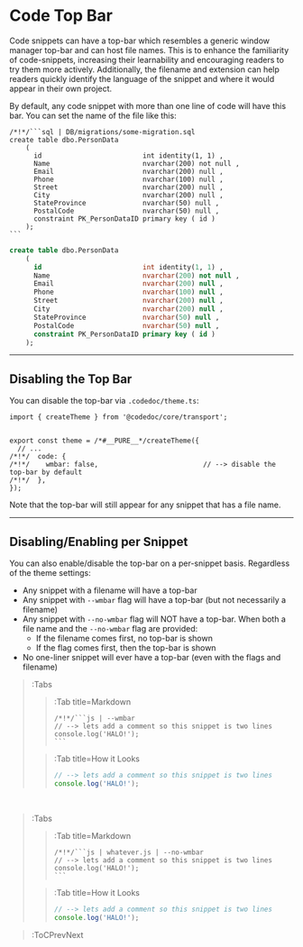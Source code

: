 # Code Top Bar

Code snippets can have a top-bar which resembles a generic window manager top-bar and
can host file names. This is to enhance the familiarity of code-snippets, increasing their
learnability and encouraging readers to try them more actively. Additionally, the filename
and extension can help readers quickly identify the language of the snippet and where
it would appear in their own project.

By default, any code snippet with more than one line of code will have this bar. You can 
set the name of the file like this:

````
/*!*/```sql | DB/migrations/some-migration.sql
create table dbo.PersonData
    (
      id                         int identity(1, 1) ,
      Name                       nvarchar(200) not null ,
      Email                      nvarchar(200) null ,
      Phone                      nvarchar(100) null ,
      Street                     nvarchar(200) null ,
      City                       nvarchar(200) null ,
      StateProvince              nvarchar(50) null ,
      PostalCode                 nvarchar(50) null ,
      constraint PK_PersonDataID primary key ( id )
    );
```
````

```sql | DB/migrations/some-migration.sql
create table dbo.PersonData
    (
      id                         int identity(1, 1) ,
      Name                       nvarchar(200) not null ,
      Email                      nvarchar(200) null ,
      Phone                      nvarchar(100) null ,
      Street                     nvarchar(200) null ,
      City                       nvarchar(200) null ,
      StateProvince              nvarchar(50) null ,
      PostalCode                 nvarchar(50) null ,
      constraint PK_PersonDataID primary key ( id )
    );
```

---

## Disabling the Top Bar

You can disable the top-bar via `.codedoc/theme.ts`:


```tsx | .codedoc/theme.ts
import { createTheme } from '@codedoc/core/transport';


export const theme = /*#__PURE__*/createTheme({
  // ...
/*!*/  code: {
/*!*/    wmbar: false,                          // --> disable the top-bar by default
/*!*/  },
});
```

Note that the top-bar will still appear for any snippet that has a file name.

---

## Disabling/Enabling per Snippet

You can also enable/disable the top-bar on a per-snippet basis. Regardless of the theme settings:
- Any snippet with a filename will have a top-bar
- Any snippet with `--wmbar` flag will have a top-bar (but not necessarily a filename)
- Any snippet with `--no-wmbar` flag will NOT have a top-bar. When both a file name and the `--no-wmbar` flag
  are provided:
   - If the filename comes first, no top-bar is shown
   - If the flag comes first, then the top-bar is shown
- No one-liner snippet will ever have a top-bar (even with the flags and filename)

> :Tabs
> > :Tab title=Markdown
> > ````
> > /*!*/```js | --wmbar
> > // --> lets add a comment so this snippet is two lines
> > console.log('HALO!');
> > ```
> > ````
>
> > :Tab title=How it Looks
> > ```js | --wmbar
> > // --> lets add a comment so this snippet is two lines
> > console.log('HALO!');
> > ```

<br>

> :Tabs
> > :Tab title=Markdown
> > ````
> > /*!*/```js | whatever.js | --no-wmbar 
> > // --> lets add a comment so this snippet is two lines
> > console.log('HALO!');
> > ```
> > ````
>
> > :Tab title=How it Looks
> > ```js | whatever.js | --no-wmbar
> > // --> lets add a comment so this snippet is two lines
> > console.log('HALO!');
> > ```

> :ToCPrevNext